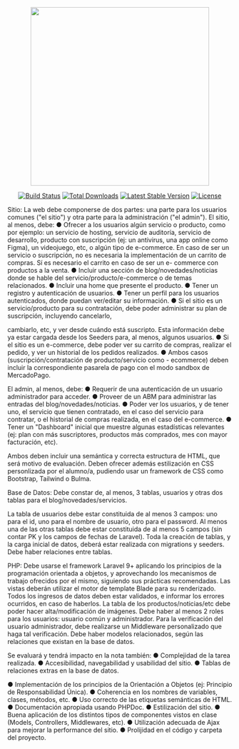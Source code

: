 <p align="center"><a href="https://laravel.com" target="_blank"><img src="https://raw.githubusercontent.com/laravel/art/master/logo-lockup/5%20SVG/2%20CMYK/1%20Full%20Color/laravel-logolockup-cmyk-red.svg" width="400"></a></p>

<p align="center">
<a href="https://travis-ci.org/laravel/framework"><img src="https://travis-ci.org/laravel/framework.svg" alt="Build Status"></a>
<a href="https://packagist.org/packages/laravel/framework"><img src="https://img.shields.io/packagist/dt/laravel/framework" alt="Total Downloads"></a>
<a href="https://packagist.org/packages/laravel/framework"><img src="https://img.shields.io/packagist/v/laravel/framework" alt="Latest Stable Version"></a>
<a href="https://packagist.org/packages/laravel/framework"><img src="https://img.shields.io/packagist/l/laravel/framework" alt="License"></a>
</p>

Sitio:
La web debe componerse de dos partes: una parte para los usuarios
comunes (&quot;el sitio&quot;) y otra parte para la administración (&quot;el admin&quot;).
El sitio, al menos, debe:
● Ofrecer a los usuarios algún servicio o producto, como por ejemplo:
un servicio de hosting, servicio de auditoría, servicio de desarrollo,
producto con suscripción (ej: un antivirus, una app online como
Figma), un videojuego, etc, o algún tipo de e-commerce. En caso de
ser un servicio o suscripción, no es necesaria la implementación de
un carrito de compras. Sí es necesario el carrito en caso de ser un e-
commerce con productos a la venta.
● Incluir una sección de blog/novedades/noticias donde se hable del
servicio/producto/e-commerce o de temas relacionados.
● Incluir una home que presente el producto.
● Tener un registro y autenticación de usuarios.
● Tener un perfil para los usuarios autenticados, donde puedan
ver/editar su información.
● Si el sitio es un servicio/producto para su contratación, debe poder
administrar su plan de suscripción, incluyendo cancelarlo,

cambiarlo, etc, y ver desde cuándo está suscripto. Esta información
debe ya estar cargada desde los Seeders para, al menos, algunos
usuarios.
● Si el sitio es un e-commerce, debe poder ver su carrito de compras,
realizar el pedido, y ver un historial de los pedidos realizados.
● Ambos casos (suscripción/contratación de producto/servicio como -
ecommerce) deben incluir la correspondiente pasarela de pago con
el modo sandbox de MercadoPago.

El admin, al menos, debe:
● Requerir de una autenticación de un usuario administrador para
acceder.
● Proveer de un ABM para administrar las entradas del
blog/novedades/noticias.
● Poder ver los usuarios, y de tener uno, el servicio que tienen
contratado, en el caso del servicio para contratar, o el historial de
compras realizada, en el caso del e-commerce.
● Tener un &quot;Dashboard&quot; inicial que muestre algunas estadísticas
relevantes (ej: plan con más suscriptores, productos más
comprados, mes con mayor facturación, etc).

Ambos deben incluir una semántica y correcta estructura de HTML, que
será motivo de evaluación. Deben ofrecer además estilización en CSS
personlizada por el alumno/a, pudiendo usar un framework de CSS como
Bootstrap, Tailwind o Bulma.

Base de Datos:
Debe constar de, al menos, 3 tablas, usuarios y otras dos tablas para el
blog/novedades/servicios.

La tabla de usuarios debe estar constituida de al menos 3 campos: uno
para el id, uno para el nombre de usuario, otro para el password.
Al menos una de las otras tablas debe estar constituida de al menos 5
campos (sin contar PK y los campos de fechas de Laravel).
Toda la creación de tablas, y la carga inicial de datos, deberá estar
realizada con migrations y seeders.
Debe haber relaciones entre tablas.

PHP:
Debe usarse el framework Laravel 9+ aplicando los principios de la
programación orientada a objetos, y aprovechando los mecanismos de
trabajo ofrecidos por el mismo, siguiendo sus prácticas recomendadas.
Las vistas deberán utilizar el motor de template Blade para su
renderizado.
Todos los ingresos de datos deben estar validados, e informar los errores
ocurridos, en caso de haberlos.
La tabla de los productos/noticias/etc debe poder hacer alta/modificación
de imágenes.
Debe haber al menos 2 roles para los usuarios: usuario común y
administrador. Para la verificación del usuario administrador, debe
realizarse un Middleware personalizado que haga tal verificación.
Debe haber modelos relacionados, según las relaciones que existan en la
base de datos.

Se evaluará y tendrá impacto en la nota también:
● Complejidad de la tarea realizada.
● Accesibilidad, navegabilidad y usabilidad del sitio.
● Tablas de relaciones extras en la base de datos.

● Implementación de los principios de la Orientación a Objetos (ej:
Principio de Responsabilidad Única).
● Coherencia en los nombres de variables, clases, métodos, etc.
● Uso correcto de las etiquetas semánticas de HTML.
● Documentación apropiada usando PHPDoc.
● Estilización del sitio.
● Buena aplicación de los distintos tipos de componentes vistos en
clase (Models, Controllers, Middlewares, etc).
● Utilización adecuada de Ajax para mejorar la performance del sitio.
● Prolijidad en el código y carpeta del proyecto.

